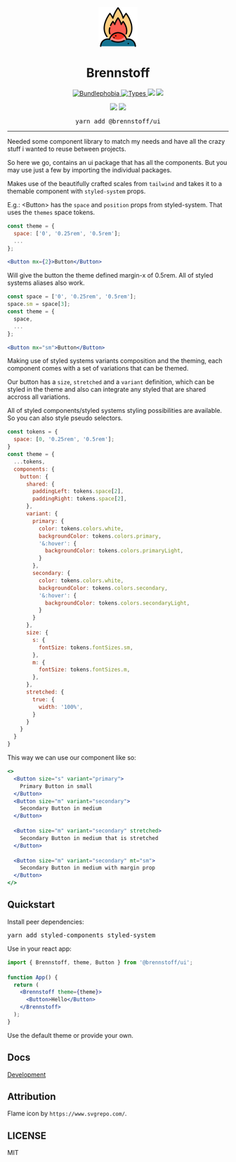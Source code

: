 <div align="center">
  <img src="./docs/assets/fire.svg" height="90px" />
  <h1 align="center">
    Brennstoff
  </h1>
</div>

<p align="center">
<a href="https://bundlephobia.com/result?p=@brennstoff/ui">
    <img alt="Bundlephobia" src="https://img.shields.io/bundlephobia/minzip/@brennstoff/ui?style=for-the-badge&labelColor=24292e">
  </a>
  <a aria-label="Types" href="https://www.npmjs.com/package/@brennstoff/ui">
    <img alt="Types" src="https://img.shields.io/npm/types/@brennstoff/ui?style=for-the-badge&labelColor=24292e">
  </a>
<a href="https://www.npmjs.com/package/@brennstoff/ui"><img src="https://img.shields.io/npm/v/@brennstoff/ui?style=for-the-badge&labelColor=24292e"></a>
<a href="https://www.npmjs.com/package/@brennstoff/core"><img src="https://img.shields.io/npm/l/@brennstoff/core?style=for-the-badge&labelColor=24292e"></a>
<p>
<p align="center">
<a href="https://www.npmjs.com/package/styled-components"><img src="https://img.shields.io/npm/dependency-version/@brennstoff/core/peer/styled-components?style=for-the-badge&labelColor=24292e"></a>
<a href="https://www.npmjs.com/package/styled-system"><img src="https://img.shields.io/npm/dependency-version/@brennstoff/core/peer/styled-system?style=for-the-badge&labelColor=24292e"></a>
</p>
<pre align="center">yarn add @brennstoff/ui</pre>

<hr>

Needed some component library to match my needs and have all the crazy stuff
i wanted to reuse between projects.

So here we go, contains an ui package that has all the components.
But you may use just a few by importing the individual packages.

Makes use of the beautifully crafted scales from `tailwind`
and takes it to a themable component with `styled-system` props.

E.g.:
&lt;Button&gt; has the `space` and `position` props from styled-system.
That uses the `themes` space tokens.

```js
const theme = {
  space: ['0', '0.25rem', '0.5rem'];
  ...
};
```

```jsx harmony
<Button mx={2}>Button</Button>
```

Will give the button the theme defined margin-x of 0.5rem.
All of styled systems aliases also work.

```js
const space = ['0', '0.25rem', '0.5rem'];
space.sm = space[3];
const theme = {
  space,
  ...
};
```

```jsx harmony
<Button mx="sm">Button</Button>
```

Making use of styled systems variants composition and the theming, each component comes with a set of variations that can be themed.

Our button has a `size`, `stretched` and a `variant` definition, which can be styled in the theme and also can integrate any styled that are shared accross all variations.

All of styled components/styled systems styling possibilities are available.
So you can also style pseudo selectors.

```js
const tokens = {
  space: [0, '0.25rem', '0.5rem'];
}
const theme = {
  ...tokens,
  components: {
    button: {
      shared: {
        paddingLeft: tokens.space[2],
        paddingRight: tokens.space[2],
      },
      variant: {
        primary: {
          color: tokens.colors.white,
          backgroundColor: tokens.colors.primary,
          '&:hover': {
            backgroundColor: tokens.colors.primaryLight,
          }
        },
        secondary: {
          color: tokens.colors.white,
          backgroundColor: tokens.colors.secondary,
          '&:hover': {
            backgroundColor: tokens.colors.secondaryLight,
          }
        }
      },
      size: {
        s: {
          fontSize: tokens.fontSizes.sm,
        },
        m: {
          fontSize: tokens.fontSizes.m,
        },
      },
      stretched: {
        true: {
          width: '100%',
        }
      }
    }
  }
}
```

This way we can use our component like so:

```jsx harmony
<>
  <Button size="s" variant="primary">
    Primary Button in small
  </Button>
  <Button size="m" variant="secondary">
    Secondary Button in medium
  </Button>

  <Button size="m" variant="secondary" stretched>
    Secondary Button in medium that is stretched
  </Button>

  <Button size="m" variant="secondary" mt="sm">
    Secondary Button in medium with margin prop
  </Button>
</>
```

## Quickstart

Install peer dependencies:

<pre>
yarn add styled-components styled-system
</pre>

Use in your react app:

```jsx harmony
import { Brennstoff, theme, Button } from '@brennstoff/ui';

function App() {
  return (
    <Brennstoff theme={theme}>
      <Button>Hello</Button>
    </Brennstoff>
  );
}
```

Use the default theme or provide your own.

## Docs

[Development](docs/DEVELOPMENT.md)

## Attribution

Flame icon by `https://www.svgrepo.com/`.

## LICENSE

MIT
